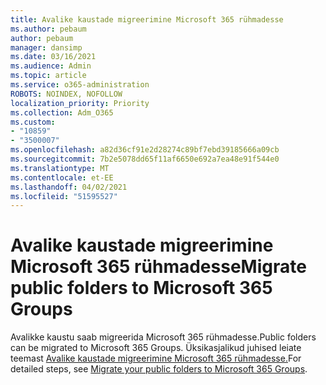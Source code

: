 ```yaml
---
title: Avalike kaustade migreerimine Microsoft 365 rühmadesse
ms.author: pebaum
author: pebaum
manager: dansimp
ms.date: 03/16/2021
ms.audience: Admin
ms.topic: article
ms.service: o365-administration
ROBOTS: NOINDEX, NOFOLLOW
localization_priority: Priority
ms.collection: Adm_O365
ms.custom:
- "10859"
- "3500007"
ms.openlocfilehash: a82d36cf91e2d28274c89bf7ebd39185666a09cb
ms.sourcegitcommit: 7b2e5078dd65f11af6650e692a7ea48e91f544e0
ms.translationtype: MT
ms.contentlocale: et-EE
ms.lasthandoff: 04/02/2021
ms.locfileid: "51595527"
---
```

# <a name="migrate-public-folders-to-microsoft-365-groups"></a><span data-ttu-id="a2d88-102">Avalike kaustade migreerimine Microsoft 365 rühmadesse</span><span class="sxs-lookup"><span data-stu-id="a2d88-102">Migrate public folders to Microsoft 365 Groups</span></span>

<span data-ttu-id="a2d88-103">Avalikke kaustu saab migreerida Microsoft 365 rühmadesse.</span><span class="sxs-lookup"><span data-stu-id="a2d88-103">Public folders can be migrated to Microsoft 365 Groups.</span></span> <span data-ttu-id="a2d88-104">Üksikasjalikud juhised leiate teemast [Avalike kaustade migreerimine Microsoft 365 rühmadesse.](https://aka.ms/PFToM365Group)</span><span class="sxs-lookup"><span data-stu-id="a2d88-104">For detailed steps, see [Migrate your public folders to Microsoft 365 Groups](https://aka.ms/PFToM365Group).</span></span>